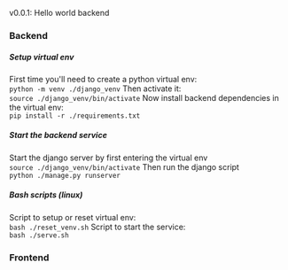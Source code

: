 
v0.0.1: Hello world backend

### Backend

##### Setup virtual env

First time you'll need to create a python virtual env:\
`python -m venv ./django_venv`
Then activate it:\
`source ./django_venv/bin/activate`
Now install backend dependencies in the virtual env:\
`pip install -r ./requirements.txt`

##### Start the backend service

Start the django server by first entering the virtual env\
`source ./django_venv/bin/activate`
Then run the django script\
`python ./manage.py runserver`

##### Bash scripts (linux)

Script to setup or reset virtual env:\
`bash ./reset_venv.sh`
Script to start the service:\
`bash ./serve.sh`

### Frontend
